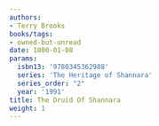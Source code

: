```yaml
---
authors:
- Terry Brooks
books/tags:
- owned-but-unread
date: 1800-01-08
params:
  isbn13: '9780345362988'
  series: 'The Heritage of Shannara'
  series_order: "2"
  year: '1991'
title: The Druid Of Shannara
weight: 1
---
```



<!--more-->
